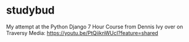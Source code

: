 # studybud

My attempt at the Python Django 7 Hour Course from Dennis Ivy over on Traversy Media:
https://youtu.be/PtQiiknWUcI?feature=shared
